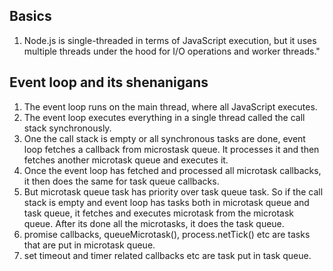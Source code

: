 ## Basics
1. Node.js is single-threaded in terms of JavaScript execution, but it uses multiple threads under the hood for I/O operations and worker threads."


## Event loop and its shenanigans

1. The event loop runs on the main thread, where all JavaScript executes.
2. The event loop executes everything in a single thread called the call stack synchronously.
3. One the call stack is empty or all synchronous tasks are done, event loop fetches a callback from microstask queue. It processes it and then fetches another microtask queue and executes it.
4. Once the event loop has fetched and processed all microtask callbacks, it then does the same for task queue callbacks.
5. But microtask queue task has priority over task queue task. So if the call stack is empty and event loop has tasks both in microtask queue and task queue, it fetches and executes microtask from the microtask queue. After its done all the microtasks, it does the task queue.
6. promise callbacks, queueMicrotask(), process.netTick() etc are tasks that are put in microtask queue.
7. set timeout and timer related callbacks etc are task put in task queue.

